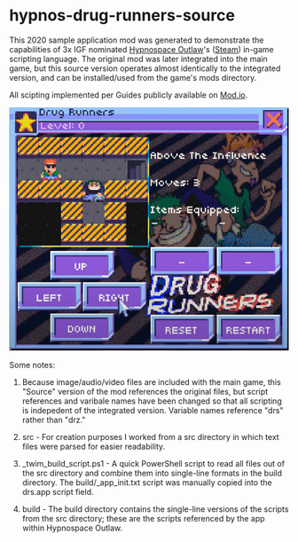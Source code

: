 # hypnos-drug-runners-source

This 2020 sample application mod was generated to demonstrate the capabilities of 3x IGF nominated [Hypnospace Outlaw](http://www.hypnospace.net/)'s ([Steam](https://store.steampowered.com/app/844590/Hypnospace_Outlaw/)) in-game scripting language. The original mod was later integrated into the main game, but this source version operates almost identically to the integrated version, and can be installed/used from the game's mods directory.

All scipting implemented per Guides publicly available on [Mod.io](https://hypnospace.mod.io/guides).

[![screenshot, video in link](https://github.com/thatwhichis/hypnos-drug-runners-source/blob/main/screenshot.png)](https://www.youtube.com/watch?v=D0tzkYKK0QA)

Some notes:

1. Because image/audio/video files are included with the main game, this "Source" version of the mod references the original files, but script references and varibale names have been changed so that all scripting is indepedent of the integrated version. Variable names reference "drs" rather than "drz."

2. src - For creation purposes I worked from a src directory in which text files were parsed for easier readability.

3. _twim_build_script.ps1 - A quick PowerShell script to read all files out of the src directory and combine them into single-line formats in the build directory. The build/_app_init.txt script was manually copied into the drs.app script field.

4. build - The build directory contains the single-line versions of the scripts from the src directory; these are the scripts referenced by the app within Hypnospace Outlaw.